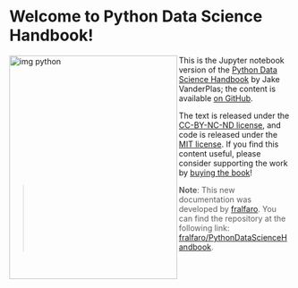 # Welcome to Python Data Science Handbook!

<img src="https://jakevdp.github.io/PythonDataScienceHandbook/figures/PDSH-cover.png" alt="img python" 
     width="300" height="400"  align="left" >

This is the Jupyter notebook version of the [Python Data Science Handbook](http://shop.oreilly.com/product/0636920034919.do) by Jake VanderPlas; the content is available [on GitHub](https://github.com/jakevdp/PythonDataScienceHandbook).

The text is released under the [CC-BY-NC-ND license](https://creativecommons.org/licenses/by-nc-nd/3.0/us/legalcode), and code is released under the [MIT license](https://opensource.org/licenses/MIT). If you find this content useful, please consider supporting the work by [buying the book](http://shop.oreilly.com/product/0636920034919.do)!

> **Note**: This new documentation was developed by [fralfaro](https://github.com/fralfaro). You can find the repository at the following link: [fralfaro/PythonDataScienceHandbook](https://github.com/fralfaro/PythonDataScienceHandbook).


